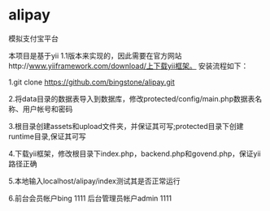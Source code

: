 # alipay
模拟支付宝平台

本项目是基于yii 1.1版本来实现的，因此需要在官方网站http://www.yiiframework.com/download/上下载yii框架。
安装流程如下：

1.git clone https://github.com/bingstone/alipay.git

2.将data目录的数据表导入到数据库，修改protected/config/main.php数据表名称、用户帐号和密码

3.根目录创建assets和upload文件夹，并保证其可写;protected目录下创建runtime目录,保证其可写 

4.下载yii框架，修改根目录下index.php，backend.php和govend.php，保证yii路径正确

5.本地输入localhost/alipay/index测试其是否正常运行 

6.前台会员帐户bing 1111 后台管理员帐户admin 1111
